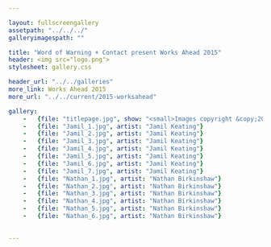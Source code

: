 ```yaml
---

layout: fullscreengallery
assetpath: "../../../"
galleryimagespath: ""

title: "Word of Warning + Contact present Works Ahead 2015"
header: <img src="logo.png">
stylesheet: gallery.css

header_url: "../../galleries"
more_link: Works Ahead 2015
more_url: "../../current/2015-worksahead"

gallery:
    -   {file: "titlepage.jpg", show: "<small>Images copyright &copy;2015 Word of Warning</small>"}
    -   {file: "Jamil_1.jpg", artist: "Jamil Keating"}
    -   {file: "Jamil_2.jpg", artist: "Jamil Keating"}
    -   {file: "Jamil_3.jpg", artist: "Jamil Keating"}
    -   {file: "Jamil_4.jpg", artist: "Jamil Keating"}
    -   {file: "Jamil_5.jpg", artist: "Jamil Keating"}
    -   {file: "Jamil_6.jpg", artist: "Jamil Keating"}
    -   {file: "Jamil_7.jpg", artist: "Jamil Keating"}
    -   {file: "Nathan_1.jpg", artist: "Nathan Birkinshaw"}
    -   {file: "Nathan_2.jpg", artist: "Nathan Birkinshaw"}
    -   {file: "Nathan_3.jpg", artist: "Nathan Birkinshaw"}
    -   {file: "Nathan_4.jpg", artist: "Nathan Birkinshaw"}
    -   {file: "Nathan_5.jpg", artist: "Nathan Birkinshaw"}
    -   {file: "Nathan_6.jpg", artist: "Nathan Birkinshaw"}
   

---
```

